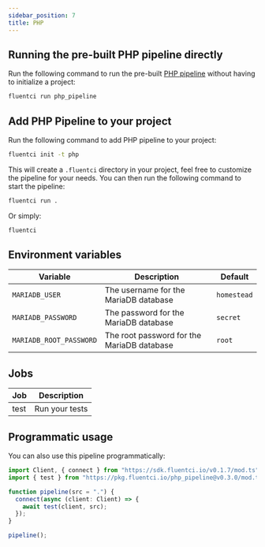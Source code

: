 ```yaml
---
sidebar_position: 7
title: PHP
---
```



## Running the pre-built PHP pipeline directly

Run the following command to run the pre-built [PHP pipeline](https://github.com/fluent-ci-templates/php-pipeline) without having to initialize a project:

```bash
fluentci run php_pipeline
```

## Add PHP Pipeline to your project

Run the following command to add PHP pipeline to your project:

```bash
fluentci init -t php
```

This will create a `.fluentci` directory in your project, feel free to customize the pipeline for your needs.
You can then run the following command to start the pipeline:

```bash
fluentci run .
```

Or simply:

```bash
fluentci
```


## Environment variables

| Variable               | Description                                | Default |
| ---------------------- | ------------------------------------------ | ------------- |
|`MARIADB_USER`          | The username for the MariaDB database      | `homestead`        |
|`MARIADB_PASSWORD`      | The password for the MariaDB database      | `secret`    |
|`MARIADB_ROOT_PASSWORD` | The root password for the MariaDB database | `root`        |

## Jobs

| Job   | Description      |
| ----- | ---------------- |
| test  | Run your tests   |

## Programmatic usage

You can also use this pipeline programmatically:

```ts
import Client, { connect } from "https://sdk.fluentci.io/v0.1.7/mod.ts";
import { test } from "https://pkg.fluentci.io/php_pipeline@v0.3.0/mod.ts";

function pipeline(src = ".") {
  connect(async (client: Client) => {
    await test(client, src);
  });
}

pipeline();
```
